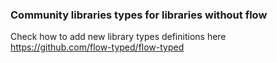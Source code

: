 ### Community libraries types for libraries without flow

Check how to add new library types definitions here https://github.com/flow-typed/flow-typed